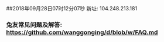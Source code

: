 ##2018年09月28日07时12分07秒 新址: 104.248.213.181
### 兔友常见问题及解答: https://github.com/wanggonging/d/blob/w/FAQ.md
